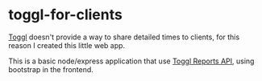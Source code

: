 # toggl-for-clients

[Toggl](https://www.toggl.com/) doesn't provide a way to share detailed times to clients, for this reason I created this little web app.

This is a basic node/express application that use [Toggl Reports API](https://github.com/toggl/toggl_api_docs/blob/master/reports.md), using bootstrap in the frontend.
